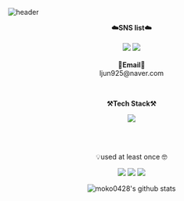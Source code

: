 ![header](https://capsule-render.vercel.app/api?type=waving&color=auto&height=300&section=header&text=welcome&fontSize=100&animation=fadeIn&fontAlignY=38&desc=moko0428's%20GitHub%20Profile&descAlignY=51&descAlign=62)
<br>

<p align="center">
    <p align="center">
    <Strong>☁️SNS list☁️</Strong><br><br>
    <a href="https://www.facebook.com/profile.php?id=100007768203925" target="_blank"><img src="https://img.shields.io/badge/Facebook-1877F2?style=flat-square&logo=Facebook&logoColor=white"/></a>
    <a href="https://www.instagram.com/etc_lee.t.c/" target="_blank"><img src="https://img.shields.io/badge/Instagram-E4405F?style=flat-square&logo=Instagram&logoColor=white"/></a>
<br><br>
        <Strong>📧Email📧</Strong><br>ljun925@naver.com<br>
</p>

<br>

<p align="center">
    <Strong>⚒️Tech Stack⚒️</Strong><br>
</p>

<p align="center" display="inline-block">
  <img src="https://img.shields.io/badge/javascript-F7DF1E?style=for-the-badge&logo=javascript&logoColor=black">
</p><br>

<br>
<p align="center">
    💡used at least once 🤓
</p>

<p align="center" display="inline-block">
  
  <img src="https://img.shields.io/badge/css-1572B6?style=for-the-badge&logo=css3&logoColor=white">
  <img src="https://img.shields.io/badge/html-E34F26?style=for-the-badge&logo=html5&logoColor=white">
  <img src="https://img.shields.io/badge/C-A8B9CC?style=for-the-badge&logo=C&logoColor=white">
   
</p>
<div align=center>

![moko0428's github stats](https://github-readme-stats.vercel.app/api?username=moko0428&show_icons=true)
